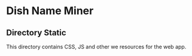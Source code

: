 # Dish Name Miner 

## Directory __Static__

This directory contains CSS, JS and other we resources for the web app.


